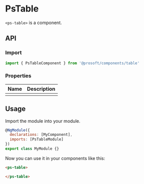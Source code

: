 # PsTable
`<ps-table>` is a component. 

## API
### Import
```javascript
import { PsTableComponent } from '@prosoft/components/table'
```

### Properties
| Name                    | Description
| ----------------------- | -------------
|                         |

## Usage
Import the module into your module. 

```javascript
@NgModule({
  declarations: [MyComponent],
  imports: [PsTableModule]
})
export class MyModule {}
```

Now you can use it in your components like this:

```html
<ps-table>

</ps-table>
```
